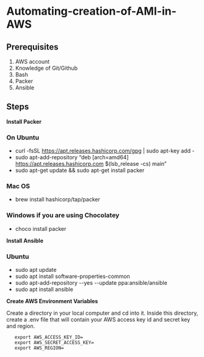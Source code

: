 # Automating-creation-of-AMI-in-AWS

## Prerequisites

1. AWS account
2. Knowledge of Git/Github
3. Bash
4. Packer
5. Ansible

## Steps

**Install Packer**
### On Ubuntu

* curl -fsSL https://apt.releases.hashicorp.com/gpg | sudo apt-key add -
* sudo apt-add-repository “deb [arch=amd64] https://apt.releases.hashicorp.com $(lsb_release -cs) main”
* sudo apt-get update && sudo apt-get install packer

### Mac OS
* brew install hashicorp/tap/packer

### Windows if you are using Chocolatey
* choco install packer

**Install Ansible**
### Ubuntu
* sudo apt update
* sudo apt install software-properties-common
* sudo apt-add-repository --yes --update ppa:ansible/ansible
* sudo apt install ansible

**Create AWS Environment Variables**

Create a directory in your local computer and cd into it. Inside this directory, create a .env file that will contain your AWS access key id and secret key and region.
```
   export AWS_ACCESS_KEY_ID=
   export AWS_SECRET_ACCESS_KEY=
   export AWS_REGION=
```
